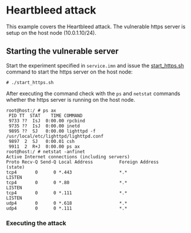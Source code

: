 # Heartbleed attack

This example covers the Heartbleed attack. The vulnerable https server is setup
on the host node (10.0.1.10/24).

## Starting the vulnerable server
Start the experiment specified in `service.imn` and issue the
[start_https.sh](start_https.sh) command to start the https server on the host
node:
```console
# ./start_https.sh
```
After executing the command check with the `ps` and `netstat` commands whether
the https server is running on the host node.
```console
root@host:/ # ps ax
 PID TT  STAT    TIME COMMAND
 9733 ??  IsJ  0:00.00 rpcbind
 9735 ??  IsJ  0:00.00 inetd
 9895 ??  SJ   0:00.00 lighttpd -f /usr/local/etc/lighttpd/lighttpd.conf
 9897  2  SJ   0:00.01 csh
 9911  2  R+J  0:00.00 ps ax
root@host:/ # netstat -anfinet
Active Internet connections (including servers)
Proto Recv-Q Send-Q Local Address          Foreign Address        (state)
tcp4       0      0 *.443                  *.*                    LISTEN
tcp4       0      0 *.80                   *.*                    LISTEN
tcp4       0      0 *.111                  *.*                    LISTEN
udp4       0      0 *.618                  *.*                    
udp4       0      0 *.111                  *.*      
```

### Executing the attack

